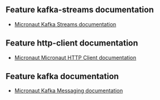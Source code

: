 ## Feature kafka-streams documentation

- [Micronaut Kafka Streams documentation](https://micronaut-projects.github.io/micronaut-kafka/latest/guide/index.html#kafkaStream)

## Feature http-client documentation

- [Micronaut Micronaut HTTP Client documentation](https://docs.micronaut.io/latest/guide/index.html#httpClient)

## Feature kafka documentation

- [Micronaut Kafka Messaging documentation](https://micronaut-projects.github.io/micronaut-kafka/latest/guide/index.html)

